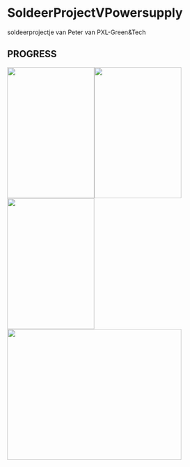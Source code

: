 # SoldeerProjectVPowersupply
soldeerprojectje van Peter van PXL-Green&amp;Tech

## PROGRESS


<img src="https://user-images.githubusercontent.com/79915408/212538925-44ad7177-7b7c-4fc8-8823-9861a7eb2ff0.jpg" width="200" height="300" /><img src="https://user-images.githubusercontent.com/79915408/212539047-e8e287ec-c606-4205-ba7e-0bf4059a5971.jpg" width="200" height="300" /><img src="https://user-images.githubusercontent.com/79915408/212539085-a25dbaab-8a73-413f-8f17-8c0f49164427.jpg" width="200" height="300" /><img src="https://user-images.githubusercontent.com/79915408/212539113-d4e4ac90-124a-47fb-9ef4-fec72f419b64.jpg" width="400" height="300" />


